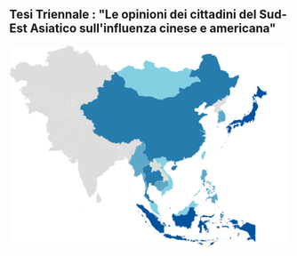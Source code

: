 ## Tesi Triennale : "Le opinioni dei cittadini del Sud-Est Asiatico sull'influenza cinese e americana"


<div style="text-align:center">
 <p align="center">
  <img src='img/Asia2.png'/>
  
  </p>
  <p align="center">
  </p>
</div>
